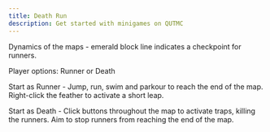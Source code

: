 ```yaml
---
title: Death Run
description: Get started with minigames on QUTMC
---
```

Dynamics of the maps - emerald block line indicates a checkpoint for runners.


Player options: Runner or Death

Start as Runner - Jump, run, swim and parkour to reach the end of the map. Right-click the feather to activate a short leap.

Start as Death - Click buttons throughout the map to activate traps, killing the runners. Aim to stop runners from reaching the end of the map.